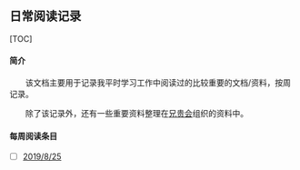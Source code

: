 ## 日常阅读记录

[TOC]

#### 简介

&emsp;&emsp;该文档主要用于记录我平时学习工作中阅读过的比较重要的文档/资料，按周记录。

&emsp;&emsp;除了该记录外，还有一些重要资料整理在[兄贵会]()组织的资料中。

#### 每周阅读条目

* [ ] [2019/8/25](./2019_8_25.md)

